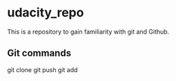 # udacity_repo
This is a repository to gain familiarity with git and Github.

## Git commands
git clone
git push
git add 
